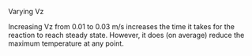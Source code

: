 Varying Vz

Increasing Vz from 0.01 to 0.03 m/s increases the time it takes for the reaction to reach steady state. However, it does (on average) reduce the maximum temperature 
at any point. 


